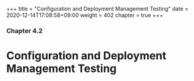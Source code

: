 +++
title = "Configuration and Deployment Management Testing"
date = 2020-12-14T17:08:58+09:00
weight = 402
chapter = true
+++

### Chapter 4.2

# Configuration and Deployment Management Testing
